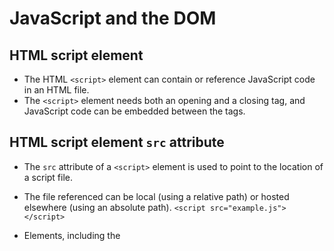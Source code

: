 # JavaScript and the DOM

## HTML script element
- The HTML `<script>` element can contain or reference JavaScript code in an HTML file. 
- The `<script>` element needs both an opening and a closing tag, and JavaScript code can be embedded between the tags.

## HTML script element `src` attribute
- The `src` attribute of a `<script>` element is used to point to the location of a script file.
- The file referenced can be local (using a relative path) or hosted elsewhere (using an absolute path).
`<script src="example.js"></script> `

- Elements, including the <script> element, are by default, parsed in the order they appear in the HTML file.
- When the HTML parser encounters a <script> element, it loads the script then executes its contents before parsing the rest of the HTML.
  
## HTML script element `defer` attribute
- The `defer` attribute of a `<script>` tag is a boolean attribute used to indicate that the script can be loaded but not executed until after the HTML document is fully parsed. 
- It will only work for externally linked scripts (with a src attribute), and will have no effect if it is applied to an inline script.
` <script defer scr="sampleFile.js"></script> `
  
## HTML script tag `async` attribute
- Scripts are loaded synchronously as they appear in an HTML file, before the following HTML is loaded and parsed. 
- The `async` attribute can be used to load the scripts asynchronously, such that they will load in the background without blocking the HTML parser from continuing.
- async is useful for scripts that are independent of other scripts in order to function accordingly.
` <script src="example.js" async></script> `
  
> The convention is to put the `script` tag in the `<head>` element and to use the `defer` and `async` attributes.
  
## The Document Object Model
- The Document Object Model, or DOM is a representation of a document (like an HTML page) as a group of objects. 
- While it is often used to represent HTML documents, and most web browsers use JavaScript interfaces to the DOM, it is language agnostic as a model.
- The DOM is tree-like and heirarchical, meaning that there is a single top-level object, and other objects descend from it in a branching structure.
<img src="https://content.codecademy.com/courses/dom/dom_revision_1.svg" alt="Diagram that uses arrows to depict the flow of information between the DOM, its HTML document, and the JavaScript file that accesses it."/>![image](https://user-images.githubusercontent.com/103137175/190958534-f87f1365-7435-49fc-9454-049a98555f4a.png)

### Nodes in DOM tree
- A node in the DOM tree is the intersection of two branches containing data. 
- Nodes can represent HTML elements, text, attributes, etc. 
- The root node is the top-most node of the tree. 
<img src="https://content.codecademy.com/practice/art-for-practice/dom-nodes.png" alt="DOM node"/>![image](https://user-images.githubusercontent.com/103137175/190958326-25302e40-0a1f-4fdd-bdf0-e8f690aa04c6.png)

### The DOM Parent-Child Relationship
- The parent-child relationship observed in the DOM is reflected in the HTML nesting syntax.
- Elements that are nested inside the opening and closing tag of another element are the children of that element in the DOM.
- In the code block, the two <p> tags are children of the <body>, and the <body> is the parent of both <p> tags.
```
<body>
  <p>first child</p>
  <p>second child</p>
</body>
```
 
https://developer.mozilla.org/en-US/docs/Web/API/Document_Object_Model
  
https://developer.mozilla.org/en-US/docs/Web/API/Document

## The `element.InnerHTML` Property
- The `element.innerHTML` property can be used to access the HTML markup that makes up an element’s contents.
- `element.innerHTML` can be used to access the current value of an element’s contents or to reassign it.
```
// Example:
document.body.innerHTML = '<h2>This is a heading</h2>'; 
```

## The `.querySelector()` Method
- The '.querySelector()' method selects the first child/descendant element that matches its selector argument.
- It can be invoked on the document object to search the entire document or on a single element instance to search that element’s descendants.
 
## The `document.getElementById()` Method
- The `document.getElementById()` method returns the element that has the id attribute with the specified value.
- `document.getElementById()` returns null if no elements with the specified ID exists.
- An ID should be unique within a page. However, if more than one element with the specified ID exists, the `.getElementById()` method returns the first element in the source code.
  
## The `document.getElementsByClassName()`

## The `document.getElementsByTagName()`
  

  




